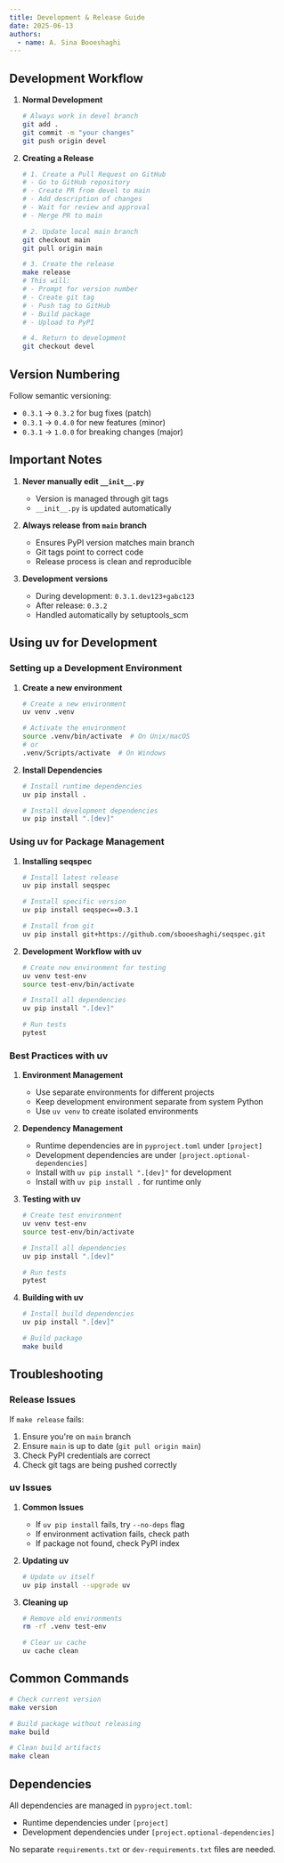 ```yaml
---
title: Development & Release Guide
date: 2025-06-13
authors:
  - name: A. Sina Booeshaghi
---
```


## Development Workflow

1. **Normal Development**
   ```bash
   # Always work in devel branch
   git add .
   git commit -m "your changes"
   git push origin devel
   ```

2. **Creating a Release**
   ```bash
   # 1. Create a Pull Request on GitHub
   # - Go to GitHub repository
   # - Create PR from devel to main
   # - Add description of changes
   # - Wait for review and approval
   # - Merge PR to main

   # 2. Update local main branch
   git checkout main
   git pull origin main

   # 3. Create the release
   make release
   # This will:
   # - Prompt for version number
   # - Create git tag
   # - Push tag to GitHub
   # - Build package
   # - Upload to PyPI

   # 4. Return to development
   git checkout devel
   ```

## Version Numbering

Follow semantic versioning:
- `0.3.1` → `0.3.2` for bug fixes (patch)
- `0.3.1` → `0.4.0` for new features (minor)
- `0.3.1` → `1.0.0` for breaking changes (major)

## Important Notes

1. **Never manually edit `__init__.py`**
   - Version is managed through git tags
   - `__init__.py` is updated automatically

2. **Always release from `main` branch**
   - Ensures PyPI version matches main branch
   - Git tags point to correct code
   - Release process is clean and reproducible

3. **Development versions**
   - During development: `0.3.1.dev123+gabc123`
   - After release: `0.3.2`
   - Handled automatically by setuptools_scm

## Using uv for Development

### Setting up a Development Environment

1. **Create a new environment**
   ```bash
   # Create a new environment
   uv venv .venv
   
   # Activate the environment
   source .venv/bin/activate  # On Unix/macOS
   # or
   .venv/Scripts/activate  # On Windows
   ```

2. **Install Dependencies**
   ```bash
   # Install runtime dependencies
   uv pip install .
   
   # Install development dependencies
   uv pip install ".[dev]"
   ```

### Using uv for Package Management

1. **Installing seqspec**
   ```bash
   # Install latest release
   uv pip install seqspec
   
   # Install specific version
   uv pip install seqspec==0.3.1
   
   # Install from git
   uv pip install git+https://github.com/sbooeshaghi/seqspec.git
   ```

2. **Development Workflow with uv**
   ```bash
   # Create new environment for testing
   uv venv test-env
   source test-env/bin/activate
   
   # Install all dependencies
   uv pip install ".[dev]"
   
   # Run tests
   pytest
   ```

### Best Practices with uv

1. **Environment Management**
   - Use separate environments for different projects
   - Keep development environment separate from system Python
   - Use `uv venv` to create isolated environments

2. **Dependency Management**
   - Runtime dependencies are in `pyproject.toml` under `[project]`
   - Development dependencies are under `[project.optional-dependencies]`
   - Install with `uv pip install ".[dev]"` for development
   - Install with `uv pip install .` for runtime only

3. **Testing with uv**
   ```bash
   # Create test environment
   uv venv test-env
   source test-env/bin/activate
   
   # Install all dependencies
   uv pip install ".[dev]"
   
   # Run tests
   pytest
   ```

4. **Building with uv**
   ```bash
   # Install build dependencies
   uv pip install ".[dev]"
   
   # Build package
   make build
   ```

## Troubleshooting

### Release Issues

If `make release` fails:
1. Ensure you're on `main` branch
2. Ensure `main` is up to date (`git pull origin main`)
3. Check PyPI credentials are correct
4. Check git tags are being pushed correctly

### uv Issues

1. **Common Issues**
   - If `uv pip install` fails, try `--no-deps` flag
   - If environment activation fails, check path
   - If package not found, check PyPI index

2. **Updating uv**
   ```bash
   # Update uv itself
   uv pip install --upgrade uv
   ```

3. **Cleaning up**
   ```bash
   # Remove old environments
   rm -rf .venv test-env
   
   # Clear uv cache
   uv cache clean
   ```

## Common Commands

```bash
# Check current version
make version

# Build package without releasing
make build

# Clean build artifacts
make clean
```

## Dependencies

All dependencies are managed in `pyproject.toml`:
- Runtime dependencies under `[project]`
- Development dependencies under `[project.optional-dependencies]`

No separate `requirements.txt` or `dev-requirements.txt` files are needed.